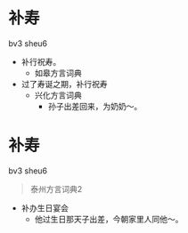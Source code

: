 # 补寿
bv3 sheu6
+ 补行祝寿。
  * 如皋方言词典
+ 过了寿诞之期，补行祝寿
  * 兴化方言词典
    - 孙子出差回来，为奶奶～。


# 补寿
bv3 sheu6
> 泰州方言词典2
- 补办生日宴会
  - 他过生日那天子出差，今朝家里人同他～。
